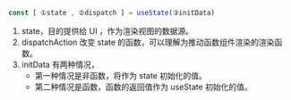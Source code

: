 ```jsx
const [ ①state , ②dispatch ] = useState(③initData)
```

1. state，目的提供给 UI ，作为渲染视图的数据源。
2. dispatchAction 改变 state 的函数，可以理解为推动函数组件渲染的渲染函数。
3.  initData 有两种情况，
	- 第一种情况是非函数，将作为 state 初始化的值。
	- 第二种情况是函数，函数的返回值作为 useState 初始化的值。

